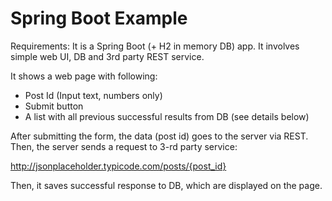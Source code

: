 # Spring Boot Example
Requirements:
It is a Spring Boot (+ H2 in memory DB) app. 
It involves simple web UI, DB and 3rd party REST service. 

It shows a web page with following:
- Post Id (Input text, numbers only)
- Submit button
- A list with all previous successful results from DB (see details below)

After submitting the form, the data (post id) goes to the server via REST. 
Then, the server sends a request to 3-rd party service:

http://jsonplaceholder.typicode.com/posts/{post_id}

Then, it saves successful response to DB, which are displayed on the page. 

